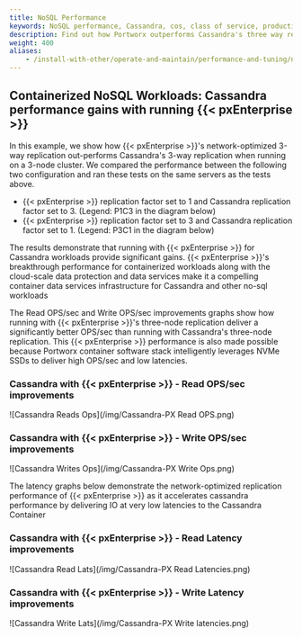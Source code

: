 ```yaml
---
title: NoSQL Performance
keywords: NoSQL performance, Cassandra, cos, class of service, production, performance, overhead, latency, Portworx Enterprise
description: Find out how Portworx outperforms Cassandra's three way replication when running on a 3-node cluster. See the demonstration for yourself!
weight: 400
aliases:
    - /install-with-other/operate-and-maintain/performance-and-tuning/nosql/
---
```

## Containerized NoSQL Workloads: Cassandra performance gains with running {{< pxEnterprise >}}

In this example, we show how {{< pxEnterprise >}}'s network-optimized 3-way replication out-performs Cassandra's 3-way replication when running on a 3-node cluster. We compared the performance between the following two configuration and ran these tests on the same servers as the tests above.

 - {{< pxEnterprise >}} replication factor set to 1 and Cassandra replication factor set to 3. (Legend: P1C3 in the diagram below)
 - {{< pxEnterprise >}} replication factor set to 3 and Cassandra replication factor set to 1. (Legend: P3C1 in the diagram below)

The results demonstrate that running with {{< pxEnterprise >}} for Cassandra workloads provide significant gains. {{< pxEnterprise >}}'s breakthrough performance for containerized workloads along with the cloud-scale data protection and data services make it a compelling container data services infrastructure for Cassandra and other no-sql workloads

The Read OPS/sec and Write OPS/sec improvements graphs show how running with {{< pxEnterprise >}}'s three-node replication deliver a significantly better OPS/sec than running with Cassandra's three-node replication. This {{< pxEnterprise >}} performance is also made possible because Portworx container software stack intelligently leverages NVMe SSDs to deliver high OPS/sec and low latencies.

### Cassandra with {{< pxEnterprise >}} - Read OPS/sec improvements

![Cassandra Reads Ops](/img/Cassandra-PX Read OPS.png)

### Cassandra with {{< pxEnterprise >}} - Write OPS/sec improvements

![Cassandra Writes Ops](/img/Cassandra-PX Write Ops.png)

The latency graphs below demonstrate the network-optimized replication performance of {{< pxEnterprise >}} as it accelerates cassandra performance by delivering IO at very low latencies to the Cassandra Container

### Cassandra with {{< pxEnterprise >}} - Read Latency improvements

![Cassandra Read Lats](/img/Cassandra-PX Read Latencies.png)

### Cassandra with {{< pxEnterprise >}} - Write Latency improvements

![Cassandra Write Lats](/img/Cassandra-PX Write latencies.png)
